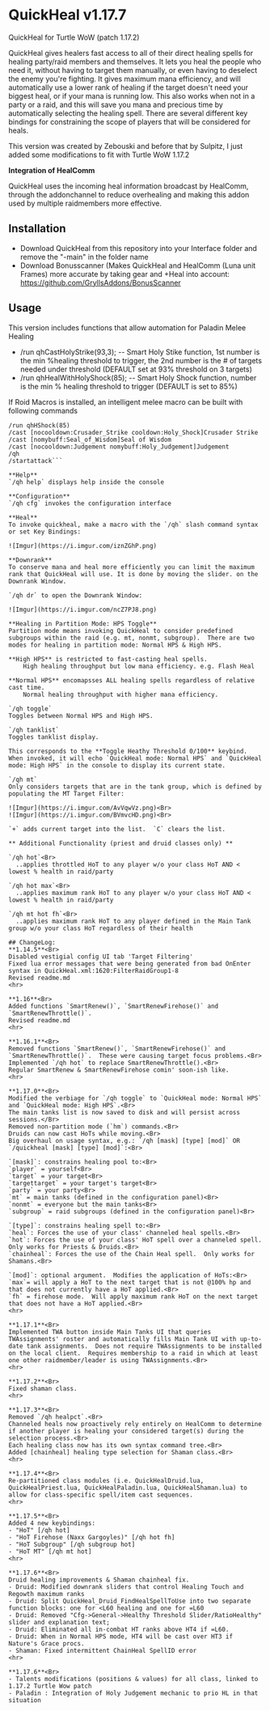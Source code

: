 
# QuickHeal v1.17.7

QuickHeal for Turtle WoW (patch 1.17.2)

QuickHeal gives healers fast access to all of their direct healing spells for healing party/raid members and themselves. It lets you heal the people who need it, without having to target them manually, or even having to deselect the enemy you're fighting. It gives maximum mana efficiency, and will automatically use a lower rank of healing if the target doesn't need your biggest heal, or if your mana is running low. This also works when not in a party or a raid, and this will save you mana and precious time by automatically selecting the healing spell. There are several different key bindings for constraining the scope of players that will be considered for heals.

This version was created by Zebouski and before that by Sulpitz, I just added some modifications to fit with Turtle WoW 1.17.2

**Integration of HealComm**

QuickHeal uses the incoming heal information broadcast by HealComm, through the addonchannel to reduce overhealing and making this addon used by multiple raidmembers more effective.

## Installation
- Download QuickHeal from this repository into your Interface folder and remove the "-main" in the folder name
- Download Bonusscanner (Makes QuickHeal and HealComm (Luna unit Frames) more accurate by taking gear and +Heal into account: https://github.com/GryllsAddons/BonusScanner

## Usage

This version includes functions that allow automation for Paladin Melee Healing
- /run qhCastHolyStrike(93,3);  -- Smart Holy Stike function, 1st number is the min %healing threshold to trigger, the 2nd number is the # of targets needed under threshold (DEFAULT set at 93% threshold on 3 targets)
- /run qhHealWithHolyShock(85); -- Smart Holy Shock function, number is the min % healing threshold to trigger (DEFAULT is set to 85%)

If Roid Macros is installed, an intelligent melee macro can be built with following commands
```/run qhHStrike(90,3)
/run qhHShock(85)
/cast [nocooldown:Crusader_Strike cooldown:Holy_Shock]Crusader Strike
/cast [nomybuff:Seal_of_Wisdom]Seal of Wisdom
/cast [nocooldown:Judgement nomybuff:Holy_Judgement]Judgement
/qh
/startattack```

**Help**
`/qh help` displays help inside the console

**Configuration**
`/qh cfg` invokes the configuration interface

**Heal**
To invoke quickheal, make a macro with the `/qh` slash command syntax or set Key Bindings:

![Imgur](https://i.imgur.com/iznZGhP.png)

**Downrank**
To conserve mana and heal more efficiently you can limit the maximum rank that QuickHeal will use. It is done by moving the slider. on the Downrank Window.

`/qh dr` to open the Downrank Window:

![Imgur](https://i.imgur.com/ncZ7PJ8.png)

**Healing in Partition Mode: HPS Toggle**
Partition mode means invoking QuickHeal to consider predefined subgroups within the raid (e.g. mt, nonmt, subgroup).  There are two modes for healing in partition mode: Normal HPS & High HPS.

**High HPS** is restricted to fast-casting heal spells.
    High healing throughput but low mana efficiency. e.g. Flash Heal

**Normal HPS** encomapsses ALL healing spells regardless of relative cast time.
    Normal healing throughput with higher mana efficiency.

`/qh toggle`
Toggles between Normal HPS and High HPS.

`/qh tanklist`
Toggles tanklist display.

This corresponds to the **Toggle Heathy Threshold 0/100** keybind.  When invoked, it will echo `QuickHeal mode: Normal HPS` and `QuickHeal mode: High HPS` in the console to display its current state.

`/qh mt`
Only considers targets that are in the tank group, which is defined by populating the MT Target Filter:

![Imgur](https://i.imgur.com/AvVqwVz.png)<Br>
![Imgur](https://i.imgur.com/BVmvcHD.png)<Br>

`+` adds current target into the list.  `C` clears the list.

** Additional Functionality (priest and druid classes only) **

`/qh hot`<Br>
  ..applies throttled HoT to any player w/o your class HoT AND < lowest % health in raid/party

`/qh hot max`<Br>
  ..applies maximum rank HoT to any player w/o your class HoT AND < lowest % health in raid/party

`/qh mt hot fh`<Br>
  ..applies maximum rank HoT to any player defined in the Main Tank group w/o your class HoT regardless of their health

## ChangeLog:
**1.14.5**<Br>
Disabled vestigial config UI tab 'Target Filtering'
Fixed lua error messages that were being generated from bad OnEnter syntax in QuickHeal.xml:1620:FilterRaidGroup1-8
Revised readme.md
<hr>
  
**1.16**<Br>
Added functions `SmartRenew()`, `SmartRenewFirehose()` and `SmartRenewThrottle()`.
Revised readme.md
<hr>
  
**1.16.1**<Br>
Removed functions `SmartRenew()`, `SmartRenewFirehose()` and `SmartRenewThrottle()`.  These were causing target focus problems.<Br>
Implemented `/qh hot` to replace SmartRenewThrottle().<Br>
Regular SmartRenew & SmartRenewFirehose comin' soon-ish like.
<hr>

**1.17.0**<Br>
Modified the verbiage for `/qh toggle` to `QuickHeal mode: Normal HPS` and `QuickHeal mode: High HPS`.<Br>
The main tanks list is now saved to disk and will persist across sessions.</Br>
Removed non-partition mode (`hm`) commands.<Br>
Druids can now cast HoTs while moving.<Br>
Big overhaul on usage syntax, e.g.: `/qh [mask] [type] [mod]` OR `/quickheal [mask] [type] [mod]`:<Br>

`[mask]`: constrains healing pool to:<Br>
`player` = yourself<Br>
`target` = your target<Br>
`targettarget` = your target's target<Br>
`party` = your party<Br>
`mt` = main tanks (defined in the configuration panel)<Br>
`nonmt` = everyone but the main tanks<Br>
`subgroup` = raid subgroups (defined in the configuration panel)<Br>

`[type]`: constrains healing spell to:<Br>
`heal`: Forces the use of your class' channeled heal spells.<Br>
`hot`: Forces the use of your class' HoT spell over a channeled spell.  Only works for Priests & Druids.<Br>
`chainheal`: Forces the use of the Chain Heal spell.  Only works for Shamans.<Br>

`[mod]`: optional argument.  Modifies the application of HoTs:<Br>
`max`= will apply a HoT to the next target that is not @100% hp and that does not currently have a HoT applied.<Br>
`fh` = firehose mode.  Will apply maximum rank HoT on the next target that does not have a HoT applied.<Br>
<hr>

**1.17.1**<Br>
Implemented TWA button inside Main Tanks UI that queries TWAssignments' roster and automatically fills Main Tank UI with up-to-date tank assignments.  Does not require TWAssignments to be installed on the local client.  Requires membership to a raid in which at least one other raidmember/leader is using TWAssignments.<Br>
<hr>

**1.17.2**<Br>
Fixed shaman class.
<hr>

**1.17.3**<Br>
Removed `/qh healpct`.<Br>
Channeled heals now proactively rely entirely on HealComm to determine if another player is healing your considered target(s) during the selection process.<Br>
Each healing class now has its own syntax command tree.<Br>
Added [chainheal] healing type selection for Shaman class.<Br>
<hr>

**1.17.4**<Br>
Re-partitioned class modules (i.e. QuickHealDruid.lua, QuickHealPriest.lua, QuickHealPaladin.lua, QuickHealShaman.lua) to allow for class-specific spell/item cast sequences.
<hr>

**1.17.5**<Br>
Added 4 new keybindings: 
- "HoT" [/qh hot] 
- "HoT Firehose (Naxx Gargoyles)" [/qh hot fh] 
- "HoT Subgroup" [/qh subgroup hot] 
- "HoT MT" [/qh mt hot]
<hr>

**1.17.6**<Br>
Druid healing improvements & Shaman chainheal fix.
- Druid: Modified downrank sliders that control Healing Touch and Regowth maximum ranks
- Druid: Split QuickHeal_Druid_FindHealSpellToUse into two separate function blocks: one for <L60 healing and one for =L60
- Druid: Removed "Cfg->General->Healthy Threshold Slider/RatioHealthy" slider and explanation text;
- Druid: Eliminated all in-combat HT ranks above HT4 if =L60. 
- Druid: When in Normal HPS mode, HT4 will be cast over HT3 if Nature's Grace procs.
- Shaman: Fixed intermittent ChainHeal SpellID error
<hr>

**1.17.6**<Br>
- Talents modifications (positions & values) for all class, linked to 1.17.2 Turtle Wow patch
- Paladin : Integration of Holy Judgement mechanic to prio HL in that situation 
